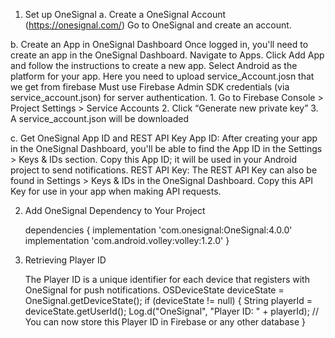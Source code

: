 1. Set up OneSignal
a. Create a OneSignal Account (https://onesignal.com/)
Go to OneSignal and create an account.

b. Create an App in OneSignal Dashboard
Once logged in, you'll need to create an app in the OneSignal Dashboard.
Navigate to Apps.
Click Add App and follow the instructions to create a new app.
Select Android as the platform for your app.
Here you need to upload service_Account.josn that we get from firebase 
Must use Firebase Admin SDK credentials (via service_account.json) for server authentication.
	1. Go to Firebase Console > Project Settings > Service Accounts
	2. Click “Generate new private key”
	3. A service_account.json will be downloaded

c. Get OneSignal App ID and REST API Key
	App ID:
	After creating your app in the OneSignal Dashboard, you'll be able to find the App ID in the Settings > Keys & IDs section.
	Copy this App ID; it will be used in your Android project to send notifications.
	REST API Key:
	The REST API Key can also be found in Settings > Keys & IDs in the OneSignal Dashboard.
	Copy this API Key for use in your app when making API requests.
	
2.  Add OneSignal Dependency to Your Project
	
	dependencies {
    implementation 'com.onesignal:OneSignal:4.0.0'
    implementation 'com.android.volley:volley:1.2.0'
}

3. Retrieving Player ID

	The Player ID is a unique identifier for each device that registers with OneSignal for push notifications.
	 OSDeviceState deviceState = OneSignal.getDeviceState();
        if (deviceState != null) {
            String playerId = deviceState.getUserId();
            Log.d("OneSignal", "Player ID: " + playerId);
            // You can now store this Player ID in Firebase or any other database
        }
